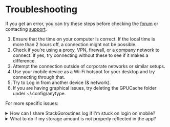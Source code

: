 # Troubleshooting

If you get an error, you can try these steps before checking the [forum](https://community.anytype.io/) or contacting [support](mailto:support@anytype.io).

1. Ensure that the time on your computer is correct. If the local time is more than 2 hours off, a connection might not be possible.
2. Check if you’re using a proxy, VPN, firewall, or a company network to connect. If yes, try connecting without these to see if it makes a difference.
3. Attempt the connection outside of corporate networks or similar setups.
4. Use your mobile device as a Wi-Fi hotspot for your desktop and try connecting through that.
5. Try to Log in from another device (& network).
6. If you are having graphical issues, try deleting the GPUCache folder under \~/.config/anytype.

For more specific issues:

<details>

<summary>How can I share StackGoroutines log if I'm stuck on login on mobile?</summary>

1. If a hang occurs at StartAccount, you can [tap on Enter My Vault 5 times](https://drive.google.com/file/d/1V4muGfFDNDb98ZVp213-YmbnVv3Vx_tX/view?usp=drive_link).
2. The Rpc.Debug.StackGoroutines command will return a log file.
3. You can share it using any convenient method.

</details>

<details>

<summary>What to do if my storage amount is not properly reflected in the app?</summary>

Navigate to `Debug > Reconcile` in the top menu bar, and restart the app.

</details>

